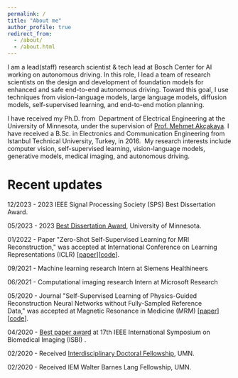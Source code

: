 ```yaml
---
permalink: /
title: "About me"
author_profile: true
redirect_from: 
  - /about/
  - /about.html
---
```


I am a lead(staff) research scientist & tech lead at Bosch Center for AI working on autonomous driving. In this role, I lead a team of research scientists on the design and development of foundation models for enhanced and safe end-to-end autonomous driving. Toward this goal, I use techniques from vision-language models, large language models, diffusion models, self-supervised learning, and end-to-end motion planning. 

I have received my Ph.D. from  Department of Electrical Engineering at the University of Minnesota, under the supervision of [Prof. Mehmet Akçakaya](https://imagine.umn.edu/people/mehmet-ak%C3%A7akaya). I have received a B.Sc. in Electronics and Communication Engineering from Istanbul Technical University, Turkey, in 2016. 
My research  interests include computer vision, self-supervised learning, vision-language models, generative models, medical imaging, and autonomous driving. 


# Recent updates

12/2023 - 2023 IEEE Signal Processing Society (SPS) Best Dissertation Award.

05/2023 - 2023 [Best Dissertation Award](https://cse.umn.edu/ece/feature-stories/burhaneddin-yaman-recognized-best-dissertation-award#:~:text=Alumnus%20Burhaneddin%20Yaman%20(Ph.,physical%20sciences%20and%20engineering%20category.)),  University of Minnesota.

01/2022 - Paper "Zero-Shot Self-Supervised Learning for MRI Reconstruction," was accepted at International Conference on Learning Representations (ICLR) [[paper](https://openreview.net/forum?id=085y6YPaYjP)][[code](https://github.com/byaman14/ZS-SSL)].

09/2021 - Machine learning research Intern at Siemens Healthineers

06/2021 - Computational imaging research Intern at Microsoft Research

05/2020 - Journal "Self-Supervised Learning of Physics-Guided Reconstruction Neural Networks without Fully-Sampled Reference Data," was accepted at Magnetic Resonance in Medicine (MRM) [[paper](https://onlinelibrary.wiley.com/doi/abs/10.1002/mrm.28378)][[code](https://github.com/byaman14/SSDU)].

04/2020 - [Best paper award](https://biomedicalimaging.org/2020/wp-content/uploads/static-html-to-wp/data/dff0d41695bbae509355435cd32ecf5d/best-paper-awards.html) at 17th IEEE International Symposium on Biomedical Imaging (ISBI) .

02/2020 - Received [Interdisciplinary Doctoral Fellowship](https://grad.umn.edu/news-events/news-overview/2020-2021-interdisciplinary-doctoral-fellowship-recipients-announced), UMN.

02/2020 - Received IEM Walter Barnes Lang Fellowship, UMN.
